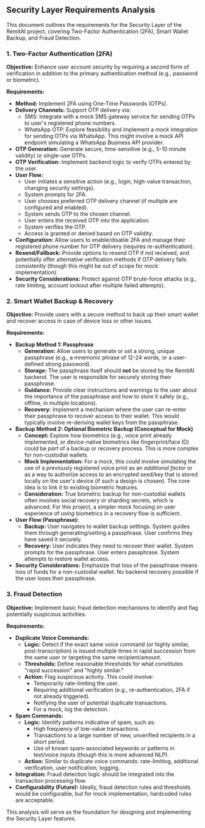 ## Security Layer Requirements Analysis

This document outlines the requirements for the Security Layer of the RemitAI project, covering Two-Factor Authentication (2FA), Smart Wallet Backup, and Fraud Detection.

### 1. Two-Factor Authentication (2FA)

**Objective:** Enhance user account security by requiring a second form of verification in addition to the primary authentication method (e.g., password or biometric).

**Requirements:**
- **Method:** Implement 2FA using One-Time Passwords (OTPs).
- **Delivery Channels:** Support OTP delivery via:
    - SMS: Integrate with a mock SMS gateway service for sending OTPs to user's registered phone numbers.
    - WhatsApp OTP: Explore feasibility and implement a mock integration for sending OTPs via WhatsApp. This might involve a mock API endpoint simulating a WhatsApp Business API provider.
- **OTP Generation:** Generate secure, time-sensitive (e.g., 5-10 minute validity) or single-use OTPs.
- **OTP Verification:** Implement backend logic to verify OTPs entered by the user.
- **User Flow:**
    - User initiates a sensitive action (e.g., login, high-value transaction, changing security settings).
    - System prompts for 2FA.
    - User chooses preferred OTP delivery channel (if multiple are configured and enabled).
    - System sends OTP to the chosen channel.
    - User enters the received OTP into the application.
    - System verifies the OTP.
    - Access is granted or denied based on OTP validity.
- **Configuration:** Allow users to enable/disable 2FA and manage their registered phone number for OTP delivery (requires re-authentication).
- **Resend/Fallback:** Provide options to resend OTP if not received, and potentially offer alternative verification methods if OTP delivery fails consistently (though this might be out of scope for mock implementation).
- **Security Considerations:** Protect against OTP brute-force attacks (e.g., rate limiting, account lockout after multiple failed attempts).

### 2. Smart Wallet Backup & Recovery

**Objective:** Provide users with a secure method to back up their smart wallet and recover access in case of device loss or other issues.

**Requirements:**
- **Backup Method 1: Passphrase**
    - **Generation:** Allow users to generate or set a strong, unique passphrase (e.g., a mnemonic phrase of 12-24 words, or a user-defined strong password).
    - **Storage:** The passphrase itself should **not** be stored by the RemitAI backend. The user is responsible for securely storing their passphrase.
    - **Guidance:** Provide clear instructions and warnings to the user about the importance of the passphrase and how to store it safely (e.g., offline, in multiple locations).
    - **Recovery:** Implement a mechanism where the user can re-enter their passphrase to recover access to their wallet. This would typically involve re-deriving wallet keys from the passphrase.
- **Backup Method 2: Optional Biometric Backup (Conceptual for Mock)**
    - **Concept:** Explore how biometrics (e.g., voice print already implemented, or device-native biometrics like fingerprint/face ID) could be *part* of a backup or recovery process. This is more complex for non-custodial wallets.
    - **Mock Implementation:** For a mock, this could involve simulating the use of a previously registered voice print as an *additional factor* or as a way to authorize access to an encrypted seed/key that is stored locally on the user's device (if such a design is chosen). The core idea is to link it to existing biometric features.
    - **Consideration:** True biometric backup for non-custodial wallets often involves social recovery or sharding secrets, which is advanced. For this project, a simpler mock focusing on user experience of *using* biometrics in a recovery flow is sufficient.
- **User Flow (Passphrase):**
    - **Backup:** User navigates to wallet backup settings. System guides them through generating/setting a passphrase. User confirms they have saved it securely.
    - **Recovery:** User indicates they need to recover their wallet. System prompts for the passphrase. User enters passphrase. System attempts to restore wallet access.
- **Security Considerations:** Emphasize that loss of the passphrase means loss of funds for a non-custodial wallet. No backend recovery possible if the user loses their passphrase.

### 3. Fraud Detection

**Objective:** Implement basic fraud detection mechanisms to identify and flag potentially suspicious activities.

**Requirements:**
- **Duplicate Voice Commands:**
    - **Logic:** Detect if the exact same voice command (or highly similar, post-transcription) is issued multiple times in rapid succession from the same user or targeting the same recipient/amount.
    - **Thresholds:** Define reasonable thresholds for what constitutes "rapid succession" and "highly similar."
    - **Action:** Flag suspicious activity. This could involve:
        - Temporarily rate-limiting the user.
        - Requiring additional verification (e.g., re-authentication, 2FA if not already triggered).
        - Notifying the user of potential duplicate transactions.
        - For a mock, log the detection.
- **Spam Commands:**
    - **Logic:** Identify patterns indicative of spam, such as:
        - High frequency of low-value transactions.
        - Transactions to a large number of new, unverified recipients in a short period.
        - Use of known spam-associated keywords or patterns in text/voice inputs (though this is more advanced NLP).
    - **Action:** Similar to duplicate voice commands: rate-limiting, additional verification, user notification, logging.
- **Integration:** Fraud detection logic should be integrated into the transaction processing flow.
- **Configurability (Future):** Ideally, fraud detection rules and thresholds would be configurable, but for mock implementation, hardcoded rules are acceptable.

This analysis will serve as the foundation for designing and implementing the Security Layer features.
